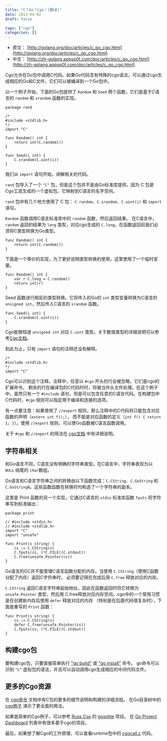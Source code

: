 ```yaml
---
title: "C？Go？Cgo！[翻译]"
date: 2013-04-02
draft: false

tags: ["cgo"]
categories: []
---
```


- 原文： [http://golang.org/doc/articles/c_go_cgo.html](http://golang.org/doc/articles/c_go_cgo.html)
- 中文： [http://zh-golang.appsp0t.com/doc/articles/c_go_cgo.html](http://zh-golang.appsp0t.com/doc/articles/c_go_cgo.html)

Cgo允许在Go包中调用C代码。如果Go代码含有特殊的cgo语法，可以通过cgo生成相应的Go和C文件，它们可以被编译到一个Go包中。

以一个例子开始，下面的Go包提供了 `Random` 和 `Seed` 两个函数，它们是基于C语言的 `random` 和 `srandom` 函数的实现。

    package rand

    /*
    #include <stdlib.h>
    */
    import "C"

    func Random() int {
        return int(C.random())
    }

    func Seed(i int) {
        C.srandom(C.uint(i))
    }

我们从 `import` 语句开始，讲解相关的代码。

`rand` 包导入了一个 `"C"` 包，但是这个包并不是由Go标准库提供。因为 C 包是Cgo工具生成的一个虚拟包，它映射到C语言的名字空间。

`rand` 包中有几个地方使用了 C 包： `C.random`、`C.srandom`、`C.uint(i)` 和 `import` 语句。

`Random` 函数调用C语言标准库中的 `random` 函数，然后返回结果。 在C语言中，`random` 返回的结果为 `long` 类型，对应cgo生成的 `C.long`。在函数返回前我们必须将C类型转换为Go类型。

    func Random() int {
        return int(C.random())
    }

下面是一个等价的实现，为了更好说明类型转换的使用，这里使用了一个临时变量。

    func Random() int {
        var r C.long = C.random()
        return int(r)
    }

Seed 函数进行相反的类型转换。它将传入的Go的 `int` 类型变量转换为C语言的 `unsigned int`，然后传入C语言的 `srandom` 函数。

    func Seed(i int) {
        C.srandom(C.uint(i))
    }

Cgo能够知道 `unsigned int` 对应 `C.uint` 类型。关于数值类型的详细说明可以参考[Cgo文档](http://golang.org/cmd/cgo)。

到此为止，只有 `import` 语句的注释还没有解释。

    /*
    #include <stdlib.h>
    */
    import "C"

Cgo可以识别这个注释。注释中，任意以 `#cgo` 开头的行会被忽略，它们是cgo的扩展命令。 剩余的行在编译包的C代码时时，将被当作头文件处理。在这个例子中，虽然只有一个 `#include` 语句，但是可以包含任意的C语言代码。在构建包中C代码时，`#cgo` 规则可以指定用于编译和连接的选项。

有一点要注意：如果使用了 `//export` 规则，那么注释中的C代码将只能包含对应函数的声明（`extern int f();`）， 而不能是对应函数的定义（`int f() { return 1; }`）。使用 `//export` 规则，可以使Go函数被C语言函数调用。

关于 `#cgo` 和 `//export` 的用法在 [cgo文档](http://golang.org/cmd/cgo/) 中有详细说明。

字符串相关
-----

和Go语言不同，C语言没有明确的字符串类型。在C语言中，字符串表现为以 `NULL` 结尾的 `char`数组。

Go语言和C语言字符串之间的转换由以下函数完成：`C.CString`、`C.GoString` 和 `C.GoStringN`。这些函数函数在转换时均构造了一个字符串的副本。

这里是 Print 函数的另一个实现，它通过C语言的 `stdio` 标准库函数 `fputs` 将字符串写到标准输出：

    package print

    // #include <stdio.h>
    // #include <stdlib.h>
    import "C"
    import "unsafe"

    func Print(s string) {
        cs := C.CString(s)
        C.fputs(cs, (*C.FILE)(C.stdout))
        C.free(unsafe.Pointer(cs))
    }

Go语言的GC并不能管理C语言函数分配的内存。当使用 `C.CString`（使用C函数分配了内存）返回C字符串时， 必须要记得在完成后用 `C.free` 释放对应的内存。

`C.CString` 返回C语言字符串起始地址，因此在函数返回时将它转换为 `unsafe.Pointer` 类型，然后用 C.free释放对应内存空间。cgo中的一个常用习惯是在创建新内存后使用 `defer` 释放对应的内存 （特别是在后面代码很复杂时），下面是重写的 `Print` 函数：

    func Print(s string) {
        cs := C.CString(s)
        defer C.free(unsafe.Pointer(cs))
        C.fputs(cs, (*C.FILE)(C.stdout))
    }

构建cgo包
-----

要构建cgo包，只要直接简单执行 ["go build"](http://golang.org/cmd/go/#Compile_packages_and_dependencies) 或 ["go install"](http://golang.org/cmd/go/#Compile_and_install_packages_and_dependencies) 命令。 go命令可以识别 `"C"` 虚拟包的语法，并且可以自动调用cgo生成相应的中间代码文件。

更多的Cgo资源
-----

在 [cgo命令](http://localhost:6060/cmd/cgo/) 文档中有C包的更多的细节说明和构建的详细流程。 在Go目录树中的 [cgo例子](http://golang.org/misc/cgo/) 演示了更全面的用法。

如果是简单的Cgo例子，可以参考 [Russ Cox](http://research.swtch.com/) 的 [gosqlite](http://code.google.com/p/gosqlite/source/browse/sqlite/sqlite.go) 项目。 在 [Go Project Dashboard](https://godashboard.appspot.com/project?tag=cgo) 列表中有很多基于cgo的项目。

最后，如果想了解Cgo的工作原理，可以查看runtime包中的 [cgocall.c](http://golang.org/src/pkg/runtime/cgocall.c) 代码。
